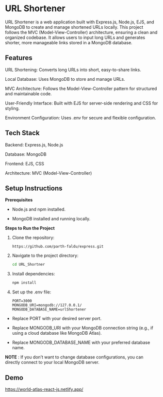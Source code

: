 
# URL Shortener

URL Shortener is a web application built with Express.js, Node.js, EJS, and MongoDB to create and manage shortened URLs locally. This project follows the MVC (Model-View-Controller) architecture, ensuring a clean and organized codebase. It allows users to input long URLs and generates shorter, more manageable links stored in a MongoDB database.


## Features

URL Shortening: Converts long URLs into short, easy-to-share links.

Local Database: Uses MongoDB to store and manage URLs.

MVC Architecture: Follows the Model-View-Controller pattern for structured and maintainable code.

User-Friendly Interface: Built with EJS for server-side rendering and CSS for styling.

Environment Configuration: Uses .env for secure and flexible configuration.

## Tech Stack

Backend: Express.js, Node.js

Database: MongoDB

Frontend: EJS, CSS

Architecture: MVC (Model-View-Controller)

## Setup Instructions

**Prerequisites**

 - Node.js and npm installed.

 - MongoDB installed and running locally.

**Steps to Run the Project**

 1. Clone the repository:

    ```http
    https://github.com/parth-faldu/express.git
    ```

2. Navigate to the project directory:
    
    ```bash
    cd URL_Shortner  
    ```
3. Install dependencies:

    ```bash
    npm install  
    ```
4. Set up the .env file:

    ```env
    PORT=3000  
    MONGODB_URI=mongodb://127.0.0.1/  
    MONGODB_DATABASE_NAME=urlShortener  
    ```
- Replace PORT with your desired server port.

 - Replace MONGODB_URI with your MongoDB connection string (e.g., if using a cloud database like MongoDB Atlas).

 - Replace MONGODB_DATABASE_NAME with your preferred database name.


**NOTE** :
 If you don’t want to change database configurations, you can directly connect to your local MongoDB server.

 
## Demo

https://world-atlas-react-js.netlify.app/
